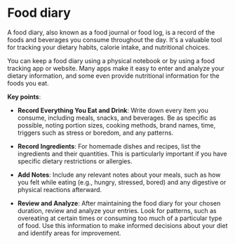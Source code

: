 [//]: # (
source: gpt-3 + jph editing
tags: foods tactics
)

# Food diary

A food diary, also known as a food journal or food log, is a record of the foods and beverages you consume throughout the day. It's a valuable tool for tracking your dietary habits, calorie intake, and nutritional choices.

You can keep a food diary using a physical notebook or by using a food tracking app or website. Many apps make it easy to enter and analyze your dietary information, and some even provide nutritional information for the foods you eat.

**Key points**:

* **Record Everything You Eat and Drink**: Write down every item you consume, including meals, snacks, and beverages. Be as specific as possible, noting portion sizes, cooking methods, brand names, time, triggers such as stress or boredom, and any patterns.

* **Record Ingredients**: For homemade dishes and recipes, list the ingredients and their quantities. This is particularly important if you have specific dietary restrictions or allergies.

* **Add Notes**: Include any relevant notes about your meals, such as how you felt while eating (e.g., hungry, stressed, bored) and any digestive or physical reactions afterward.

* **Review and Analyze**: After maintaining the food diary for your chosen duration, review and analyze your entries. Look for patterns, such as overeating at certain times or consuming too much of a particular type of food. Use this information to make informed decisions about your diet and identify areas for improvement.
